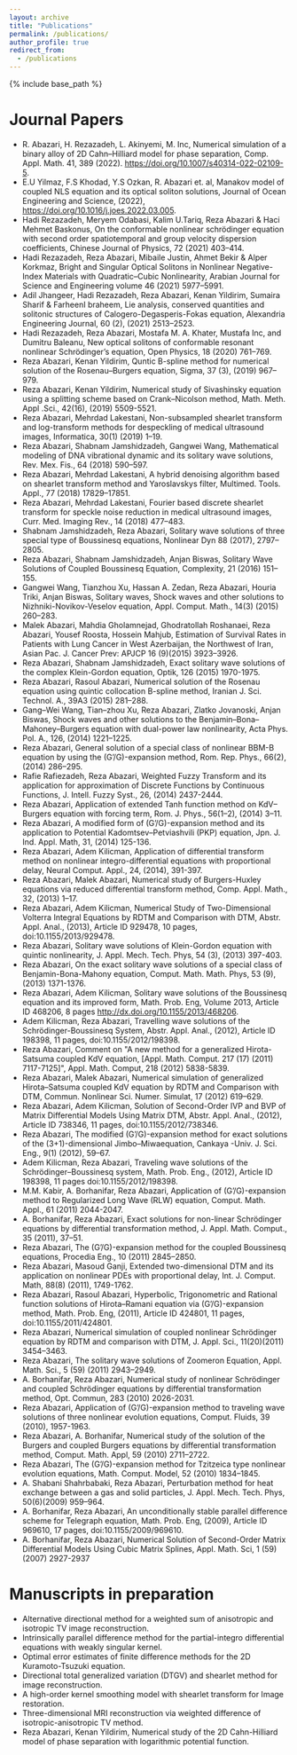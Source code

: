 ```yaml
---
layout: archive
title: "Publications"
permalink: /publications/
author_profile: true
redirect_from:
  - /publications
---
```


{% include base_path %}

Journal Papers
======
* R. Abazari, H. Rezazadeh, L. Akinyemi, M. Inc, Numerical simulation of a binary alloy of 2D Cahn–Hilliard model
for phase separation, Comp. Appl. Math. 41, 389 (2022). https://doi.org/10.1007/s40314-022-02109-5.
* E.U Yilmaz, F.S Khodad, Y.S Ozkan, R. Abazari et. al, Manakov model of coupled NLS equation and its optical
soliton solutions, Journal of Ocean Engineering and Science, (2022), https://doi.org/10.1016/j.joes.2022.03.005.
* Hadi Rezazadeh, Meryem Odabasi, Kalim U.Tariq, Reza Abazari & Haci Mehmet Baskonus, On the conformable
nonlinear schrödinger equation with second order spatiotemporal and group velocity dispersion coefficients, Chinese Journal of Physics, 72 (2021) 403–414.
* Hadi Rezazadeh, Reza Abazari, Mibaile Justin, Ahmet Bekir & Alper Korkmaz, Bright and Singular Optical
Solitons in Nonlinear Negative-Index Materials with Quadratic–Cubic Nonlinearity, Arabian Journal for Science
and Engineering volume 46 (2021) 5977–5991.
* Adil Jhangeer, Hadi Rezazadeh, Reza Abazari, Kenan Yildirim, Sumaira Sharif & FarheenI braheem, Lie analysis,
conserved quantities and solitonic structures of Calogero-Degasperis-Fokas equation, Alexandria Engineering
Journal, 60 (2), (2021) 2513–2523.
* Hadi Rezazadeh, Reza Abazari, Mostafa M. A. Khater, Mustafa Inc, and Dumitru Baleanu, New optical solitons
of conformable resonant nonlinear Schrödinger’s equation, Open Physics, 18 (2020) 761–769.
* Reza Abazari, Kenan Yildirim, Quntic B-spline method for numerical solution of the Rosenau–Burgers equation,
Sigma, 37 (3), (2019) 967–979.
* Reza Abazari, Kenan Yildirim, Numerical study of Sivashinsky equation using a splitting scheme based on
Crank–Nicolson method, Math. Meth. Appl .Sci., 42(16), (2019) 5509-5521.
* Reza Abazari, Mehrdad Lakestani, Non-subsampled shearlet transform and log-transform methods for despeckling
of medical ultrasound images, Informatica, 30(1) (2019) 1–19.
* Reza Abazari, Shabnam Jamshidzadeh, Gangwei Wang, Mathematical modeling of DNA vibrational dynamic and
its solitary wave solutions, Rev. Mex. Fis., 64 (2018) 590–597.
* Reza Abazari, Mehrdad Lakestani, A hybrid denoising algorithm based on shearlet transform method and
Yaroslavskys filter, Multimed. Tools. Appl., 77 (2018) 17829–17851.
* Reza Abazari, Mehrdad Lakestani, Fourier based discrete shearlet transform for speckle noise reduction in medical
ultrasound images, Curr. Med. Imaging Rev., 14 (2018) 477–483.
* Shabnam Jamshidzadeh, Reza Abazari, Solitary wave solutions of three special type of Boussinesq equations,
Nonlinear Dyn 88 (2017), 2797–2805.
* Reza Abazari, Shabnam Jamshidzadeh, Anjan Biswas, Solitary Wave Solutions of Coupled Boussinesq Equation,
Complexity, 21 (2016) 151–155.
* Gangwei Wang, Tianzhou Xu, Hassan A. Zedan, Reza Abazari, Houria Triki, Anjan Biswas, Solitary waves, Shock
waves and other solutions to Nizhniki-Novikov-Veselov equation, Appl. Comput. Math., 14(3) (2015) 260–283.
* Malek Abazari, Mahdia Gholamnejad, Ghodratollah Roshanaei, Reza Abazari, Yousef Roosta, Hossein Mahjub,
Estimation of Survival Rates in Patients with Lung Cancer in West Azerbaijan, the Northwest of Iran, Asian Pac.
J. Cancer Prev: APJCP 16 (9)(2015) 3923–3926.
* Reza Abazari, Shabnam Jamshidzadeh, Exact solitary wave solutions of the complex Klein-Gordon equation,
Optik, 126 (2015) 1970-1975.
* Reza Abazari, Rasoul Abazari, Numerical solution of the Rosenau equation using quintic collocation B-spline
method, Iranian J. Sci. Technol. A., 39A3 (2015) 281–288.
* Gang–Wei Wang, Tian–zhou Xu, Reza Abazari, Zlatko Jovanoski, Anjan Biswas, Shock waves and other solutions
to the Benjamin–Bona–Mahoney–Burgers equation with dual-power law nonlinearity, Acta Phys. Pol. A., 126,
(2014) 1221–1225.
* Reza Abazari, General solution of a special class of nonlinear BBM-B equation by using the (G’/G)-expansion
method, Rom. Rep. Phys., 66(2), (2014) 286–295.
* Rafie Rafiezadeh, Reza Abazari, Weighted Fuzzy Transform and its application for approximation of Discrete
Functions by Continuous Functions, J. Intell. Fuzzy Syst., 26, (2014) 2437-2444.
* Reza Abazari, Application of extended Tanh function method on KdV–Burgers equation with forcing term, Rom.
J. Phys., 56(1–2), (2014) 3–11.
* Reza Abazari, A modified form of (G’/G)-expansion method and its application to Potential Kadomtsev–Petviashvili
(PKP) equation, Jpn. J. Ind. Appl. Math, 31, (2014) 125-136.
* Reza Abazari, Adem Kilicman, Application of differential transform method on nonlinear integro-differential
equations with proportional delay, Neural Comput. Appl., 24, (2014), 391-397.
* Reza Abazari, Malek Abazari, Numerical study of Burgers-Huxley equations via reduced differential transform
method, Comp. Appl. Math., 32, (2013) 1–17.
* Reza Abazari, Adem Kilicman, Numerical Study of Two-Dimensional Volterra Integral Equations by RDTM and
Comparison with DTM, Abstr. Appl. Anal., (2013), Article ID 929478, 10 pages, doi:10.1155/2013/929478.
* Reza Abazari, Solitary wave solutions of Klein-Gordon equation with quintic nonlinearity, J. Appl. Mech. Tech.
Phys, 54 (3), (2013) 397-403.
* Reza Abazari, On the exact solitary wave solutions of a special class of Benjamin-Bona-Mahony equation, Comput.
Math. Math. Phys, 53 (9), (2013) 1371-1376.
* Reza Abazari, Adem Kilicman, Solitary wave solutions of the Boussinesq equation and its improved form, Math.
Prob. Eng, Volume 2013, Article ID 468206, 8 pages http://dx.doi.org/10.1155/2013/468206.
* Adem Kilicman, Reza Abazari, Travelling wave solutions of the Schrödinger-Boussinesq System, Abstr. Appl.
Anal., (2012), Article ID 198398, 11 pages, doi:10.1155/2012/198398.
* Reza Abazari, Comment on "A new method for a generalized Hirota-Satsuma coupled KdV equation, [Appl.
Math. Comput. 217 (17) (2011) 7117-7125]", Appl. Math. Comput, 218 (2012) 5838-5839.
* Reza Abazari, Malek Abazari, Numerical simulation of generalized Hirota–Satsuma coupled KdV equation by
RDTM and Comparison with DTM, Commun. Nonlinear Sci. Numer. Simulat, 17 (2012) 619–629.
* Reza Abazari, Adem Kilicman, Solution of Second-Order IVP and BVP of Matrix Differential Models Using
Matrix DTM, Abstr. Appl. Anal., (2012), Article ID 738346, 11 pages, doi:10.1155/2012/738346.
* Reza Abazari, The modified (G’/G)-expansion method for exact solutions of the (3+1)-dimensional Jimbo–Miwaequation, Cankaya -Univ. J. Sci. Eng., 9(1) (2012), 59–67.
* Adem Kilicman, Reza Abazari, Traveling wave solutions of the Schrödinger–Boussinesq system, Math. Prob.
Eng., (2012), Article ID 198398, 11 pages doi:10.1155/2012/198398.
* M.M. Kabir, A. Borhanifar, Reza Abazari, Application of (G’/G)-expansion method to Regularized Long Wave
(RLW) equation, Comput. Math. Appl., 61 (2011) 2044-2047.
* A. Borhanifar, Reza Abazari, Exact solutions for non-linear Schrödinger equations by differential transformation
method, J. Appl. Math. Comput., 35 (2011), 37–51.
* Reza Abazari, The (G’/G)-expansion method for the coupled Boussinesq equations, Procedia Eng., 10 (2011)
2845–2850.
* Reza Abazari, Masoud Ganji, Extended two-dimensional DTM and its application on nonlinear PDEs with proportional delay, Int. J. Comput. Math, 88(8) (2011), 1749-1762.
* Reza Abazari, Rasoul Abazari, Hyperbolic, Trigonometric and Rational function solutions of Hirota–Ramani equation via (G’/G)-expansion method, Math. Prob. Eng, (2011), Article ID 424801, 11 pages, doi:10.1155/2011/424801.
* Reza Abazari, Numerical simulation of coupled nonlinear Schrödinger equation by RDTM and comparison with
DTM, J. Appl. Sci., 11(20)(2011) 3454–3463.
* Reza Abazari, The solitary wave solutions of Zoomeron Equation, Appl. Math. Sci., 5 (59) (2011) 2943–2949.
* A. Borhanifar, Reza Abazari, Numerical study of nonlinear Schrödinger and coupled Schrödinger equations by
differential transformation method, Opt. Commun, 283 (2010) 2026-2031.
* Reza Abazari, Application of (G’/G)-expansion method to traveling wave solutions of three nonlinear evolution
equations, Comput. Fluids, 39 (2010), 1957-1963.
* Reza Abazari, A. Borhanifar, Numerical study of the solution of the Burgers and coupled Burgers equations by
differential transformation method, Comput. Math. Appl, 59 (2010) 2711–2722.
* Reza Abazari, The (G’/G)-expansion method for Tzitzeica type nonlinear evolution equations, Math. Comput.
Model, 52 (2010) 1834–1845.
* A. Shabani Shahrbabaki, Reza Abazari, Perturbation method for heat exchange between a gas and solid particles,
J. Appl. Mech. Tech. Phys, 50(6)(2009) 959–964.
* A. Borhanifar, Reza Abazari, An unconditionally stable parallel difference scheme for Telegraph equation, Math.
Prob. Eng, (2009), Article ID 969610, 17 pages, doi:10.1155/2009/969610.
* A. Borhanifar, Reza Abazari, Numerical Solution of Second-Order Matrix Differential Models Using Cubic Matrix
Splines, Appl. Math. Sci, 1 (59) (2007) 2927-2937
  
Manuscripts in preparation
======
* Alternative directional method for a weighted sum of anisotropic and isotropic TV image reconstruction.
* Intrinsically parallel difference method for the partial-integro differential equations with weakly singular kernel.
* Optimal error estimates of finite difference methods for the 2D Kuramoto-Tsuzuki equation.
* Directional total generalized variation (DTGV) and shearlet method for image reconstruction.
* A high-order kernel smoothing model with shearlet transform for Image restoration.
* Three-dimensional MRI reconstruction via weighted difference of isotropic-anisotropic TV method.
* Reza Abazari, Kenan Yildirim, Numerical study of the 2D Cahn-Hilliard model of phase separation with logarithmic
potential function.


